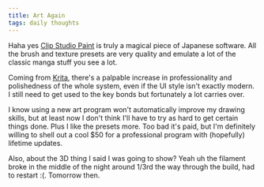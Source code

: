```yaml
---
title: Art Again
tags: daily thoughts
---
```


Haha yes [Clip Studio Paint](https://www.clipstudio.net/en) is truly a magical piece of Japanese software. All the brush and texture presets are very quality and emulate a lot of the classic manga stuff you see a lot.

Coming from [Krita](https://krita.org/en/), there's a palpable increase in professionality and polishedness of the whole system, even if the UI style isn't exactly modern. I still need to get used to the key bonds but fortunately a lot carries over.

I know using a new art program won't automatically improve my drawing skills, but at least now I don't think I'll have to try as hard to get certain things done. Plus I like the presets more. Too bad it's paid, but I'm definitely willing to shell out a cool $50 for a professional program with (hopefully) lifetime updates.

Also, about the 3D thing I said I was going to show? Yeah uh the filament broke in the middle of the night around 1/3rd the way through the build, had to restart :(. Tomorrow then.
